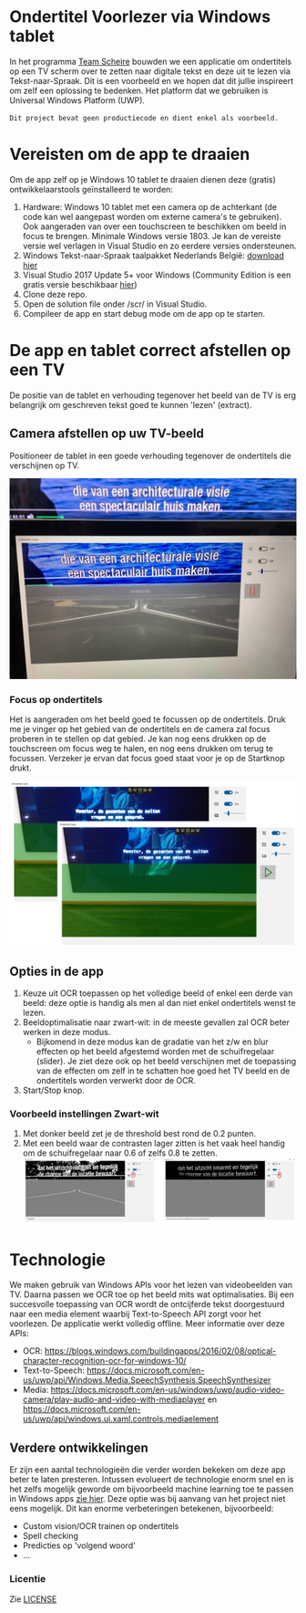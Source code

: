 # Ondertitel Voorlezer via Windows tablet
In het programma [Team Scheire](https://www.canvas.be/team-scheire) bouwden we een applicatie om ondertitels op een TV scherm over te zetten naar digitale tekst en deze uit te lezen via Tekst-naar-Spraak.
Dit is een voorbeeld en we hopen dat dit jullie inspireert om zelf een oplossing te bedenken. Het platform dat we gebruiken is Universal Windows Platform (UWP). 

    Dit project bevat geen productiecode en dient enkel als voorbeeld.

# Vereisten om de app te draaien
Om de app zelf op je Windows 10 tablet te draaien dienen deze (gratis) ontwikkelaarstools geïnstalleerd te worden:
1.	Hardware: Windows 10 tablet met een camera op de achterkant (de code kan wel aangepast worden om externe camera's te gebruiken). Ook aangeraden van over een touchscreen te beschikken om beeld in focus te brengen. Minimale Windows versie 1803. Je kan de vereiste versie wel verlagen in Visual Studio en zo eerdere versies ondersteunen.
1. Windows Tekst-naar-Spraak taalpakket Nederlands België: [download hier](https://support.office.com/nl-nl/article/het-downloaden-van-tekst-naar-spraak-talen-voor-windows-10-d5a6b612-b3ae-423f-afa5-4f6caf1ec5d3?omkt=nl-NL&ui=nl-NL&rs=nl-NL&ad=NL)
1.	Visual Studio 2017 Update 5+ voor Windows (Community Edition is een gratis versie beschikbaar [hier](https://developer.microsoft.com/en-us/windows/downloads))
1.	Clone deze repo.
1.	Open de solution file onder /scr/ in Visual Studio.
1.  Compileer de app en start debug mode om de app op te starten.

# De app en tablet correct afstellen op een TV
De positie van de tablet en verhouding tegenover het beeld van de TV is erg belangrijk om geschreven tekst goed te kunnen 'lezen' (extract).

## Camera afstellen op uw TV-beeld
Positioneer de tablet in een goede verhouding tegenover de ondertitels die verschijnen op TV. 

![Foto van tablet voor TV gepositioneerd](assets/tabletoptv.jpg "Foto van tablet voor TV gepositioneerd")

### Focus op ondertitels
Het is aangeraden om het beeld goed te focussen op de ondertitels. Druk me je vinger op het gebied van de ondertitels en de camera zal focus proberen in te stellen op dat gebied. Je kan nog eens drukken op de touchscreen om focus weg te halen, en nog eens drukken om terug te focussen. Verzeker je ervan dat focus goed staat voor je op de Startknop drukt. 

![Voorbeeld van niet gefocust en wel gefocust beeld](assets/focusvoorbeeld.jpg)

## Opties in de app
1.  Keuze uit OCR toepassen op het volledige beeld of enkel een derde van beeld: deze optie is handig als men al dan niet enkel ondertitels wenst te lezen.
1.  Beeldoptimalisatie naar zwart-wit: in de meeste gevallen zal OCR beter werken in deze modus. 
    -  Bijkomend in deze modus kan de gradatie van het z/w en blur effecten op het beeld afgestemd worden met de schuifregelaar (slider). Je ziet deze ook op het beeld verschijnen met de toepassing van de effecten om zelf in te schatten hoe goed het TV beeld en de ondertitels worden verwerkt door de OCR.
1. Start/Stop knop.

### Voorbeeld instellingen Zwart-wit

1. Met donker beeld zet je de threshold best rond de 0.2 punten.
2. Met een beeld waar de contrasten lager zitten is het vaak heel handig om de schuifregelaar naar 0.6 of zelfs 0.8 te zetten.
![Zwart-wit instellingen](assets/thresholdvergelijken.png "Zwart-wit instellingen")


# Technologie
We maken gebruik van Windows APIs voor het lezen van videobeelden van TV. Daarna passen we OCR toe op het beeld mits wat optimalisaties. Bij een succesvolle toepassing van OCR wordt de ontcijferde tekst doorgestuurd naar een media element waarbij Text-to-Speech API zorgt voor het voorlezen.
De applicatie werkt volledig offline. 
Meer informatie over deze APIs:
- OCR: https://blogs.windows.com/buildingapps/2016/02/08/optical-character-recognition-ocr-for-windows-10/
- Text-to-Speech: https://docs.microsoft.com/en-us/uwp/api/Windows.Media.SpeechSynthesis.SpeechSynthesizer
- Media: https://docs.microsoft.com/en-us/windows/uwp/audio-video-camera/play-audio-and-video-with-mediaplayer en https://docs.microsoft.com/en-us/uwp/api/windows.ui.xaml.controls.mediaelement

## Verdere ontwikkelingen
Er zijn een aantal technologieën die verder worden bekeken om deze app beter te laten presteren. Intussen evolueert de technologie enorm snel en is het zelfs mogelijk geworde om bijvoorbeeld machine learning toe te passen in Windows apps [zie hier](https://docs.microsoft.com/en-us/windows/ai/). Deze optie was bij aanvang van het project niet eens mogelijk. Dit kan enorme verbeteringen betekenen, bijvoorbeeld:

- Custom vision/OCR trainen op ondertitels
- Spell checking
- Predicties op 'volgend woord'
- ...


### Licentie

Zie [LICENSE](LICENSE)

